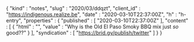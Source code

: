 {
  "kind" : "notes",
  "slug" : "2020/03/ddqzt",
  "client_id" : "https://indigenous.realize.be",
  "date" : "2020-03-10T22:37:00Z",
  "h" : "h-entry",
  "properties" : {
    "published" : [ "2020-03-10T22:37:00Z" ],
    "content" : [ {
      "html" : "",
      "value" : "Why is the Old El Paso Smoky BBQ mix just _so_ good??"
    } ],
    "syndication" : [ "https://brid.gy/publish/twitter" ]
  }
}
